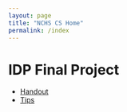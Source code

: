 ```yaml
---
layout: page
title: "NCHS CS Home"
permalink: /index
---
```


# IDP Final Project

- [Handout](final-project/handouts/index.md)
- [Tips](final-project/tips/index.md)
